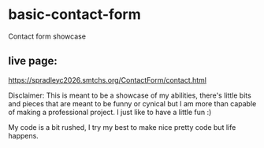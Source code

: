 # basic-contact-form
Contact form showcase


## live page:
https://spradleyc2026.smtchs.org/ContactForm/contact.html

Disclaimer: This is meant to be a showcase of my abilities, there's little bits and pieces that are meant to be funny or cynical but I am more than capable of making a professional project. 
I just like to have a little fun :)

My code is a bit rushed, I try my best to make nice pretty code but life happens.
